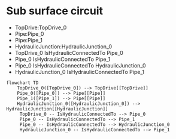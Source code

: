 # Sub surface circuit
- TopDrive:TopDrive_0
- Pipe:Pipe_0
- Pipe:Pipe_1
- HydraulicJunction:HydraulicJunction_0
- TopDrive_0 IsHydraulicConnectedTo Pipe_0
- Pipe_0 IsHydraulicConnectedTo Pipe_1
- Pipe_0 IsHydraulicConnectedTo HydraulicJunction_0
- HydraulicJunction_0 IsHydraulicConnectedTo Pipe_1
```mermaid
flowchart TD
	TopDrive_0([TopDrive_0]) --> TopDrive[[TopDrive]]
	Pipe_0([Pipe_0]) --> Pipe[[Pipe]]
	Pipe_1([Pipe_1]) --> Pipe[[Pipe]]
	HydraulicJunction_0([HydraulicJunction_0]) --> HydraulicJunction[[HydraulicJunction]]
	 TopDrive_0 -- IsHydraulicConnectedTo --> Pipe_0 
	 Pipe_0 -- IsHydraulicConnectedTo --> Pipe_1 
	 Pipe_0 -- IsHydraulicConnectedTo --> HydraulicJunction_0 
	 HydraulicJunction_0 -- IsHydraulicConnectedTo --> Pipe_1 
```
